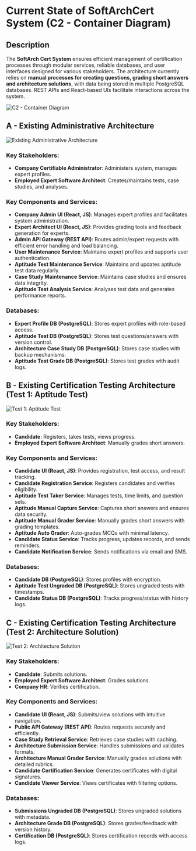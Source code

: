 # **Current State of SoftArchCert System (C2 - Container Diagram)**

## **Description**
The **SoftArch Cert System** ensures efficient management of certification processes through modular services, reliable databases, and user interfaces designed for various stakeholders. The architecture currently relies on **manual processes for creating questions, grading short answers and architecture solutions**, with data being stored in multiple PostgreSQL databases. REST APIs and React-based UIs facilitate interactions across the system.

![C2 - Container Diagram](../../images/architecture/c2-currentstate.png)

## **A - Existing Administrative Architecture**
![Existing Administrative Architecture](../../images/architecture/c2-currentstate-1.png)

### **Key Stakeholders:**
- **Company Certifiable Administrator**: Administers system, manages expert profiles.
- **Employed Expert Software Architect**: Creates/maintains tests, case studies, and analyses.

### **Key Components and Services:**
- **Company Admin UI (React, JS)**: Manages expert profiles and facilitates system administration.
- **Expert Architect UI (React, JS)**: Provides grading tools and feedback generation for experts.
- **Admin API Gateway (REST API)**: Routes admin/expert requests with efficient error handling and load balancing.
- **User Maintenance Service**: Maintains expert profiles and supports user authentication.
- **Aptitude Test Maintenance Service**: Maintains and updates aptitude test data regularly.
- **Case Study Maintenance Service**: Maintains case studies and ensures data integrity.
- **Aptitude Test Analysis Service**: Analyses test data and generates performance reports.

### **Databases:**
- **Expert Profile DB (PostgreSQL)**: Stores expert profiles with role-based access.
- **Aptitude Test DB (PostgreSQL)**: Stores test questions/answers with version control.
- **Architecture Case Study DB (PostgreSQL)**: Stores case studies with backup mechanisms.
- **Aptitude Test Grade DB (PostgreSQL)**: Stores test grades with audit logs.

## **B - Existing Certification Testing Architecture (Test 1: Aptitude Test)**
![Test 1: Aptitude Test](../../images/architecture/c2-currentstate-2.png)
### **Key Stakeholders:**
- **Candidate**: Registers, takes tests, views progress.
- **Employed Expert Software Architect**: Manually grades short answers.

### **Key Components and Services:**
- **Candidate UI (React, JS)**: Provides registration, test access, and result tracking.
- **Candidate Registration Service**: Registers candidates and verifies eligibility.
- **Aptitude Test Taker Service**: Manages tests, time limits, and question sets.
- **Aptitude Manual Capture Service**: Captures short answers and ensures data security.
- **Aptitude Manual Grader Service**: Manually grades short answers with grading templates.
- **Aptitude Auto Grader**: Auto-grades MCQs with minimal latency.
- **Candidate Status Service**: Tracks progress, updates records, and sends reminders.
- **Candidate Notification Service**: Sends notifications via email and SMS.

### **Databases:**
- **Candidate DB (PostgreSQL)**: Stores profiles with encryption.
- **Aptitude Test Ungraded DB (PostgreSQL)**: Stores ungraded tests with timestamps.
- **Candidate Status DB (PostgreSQL)**: Tracks progress/status with history logs.

## **C - Existing Certification Testing Architecture (Test 2: Architecture Solution)**
![Test 2: Architecture Solution](../../images/architecture/c2-currentstate-3.png)
### **Key Stakeholders:**
- **Candidate**: Submits solutions.
- **Employed Expert Software Architect**: Grades solutions.
- **Company HR**: Verifies certification.

### **Key Components and Services:**
- **Candidate UI (React, JS)**: Submits/view solutions with intuitive navigation.
- **Public API Gateway (REST API)**: Routes requests securely and efficiently.
- **Case Study Retrieval Service**: Retrieves case studies with caching.
- **Architecture Submission Service**: Handles submissions and validates formats.
- **Architecture Manual Grader Service**: Manually grades solutions with detailed rubrics.
- **Candidate Certification Service**: Generates certificates with digital signatures.
- **Candidate Viewer Service**: Views certificates with filtering options.

### **Databases:**
- **Submissions Ungraded DB (PostgreSQL)**: Stores ungraded solutions with metadata.
- **Architecture Grade DB (PostgreSQL)**: Stores grades/feedback with version history.
- **Certification DB (PostgreSQL)**: Stores certification records with access logs.

